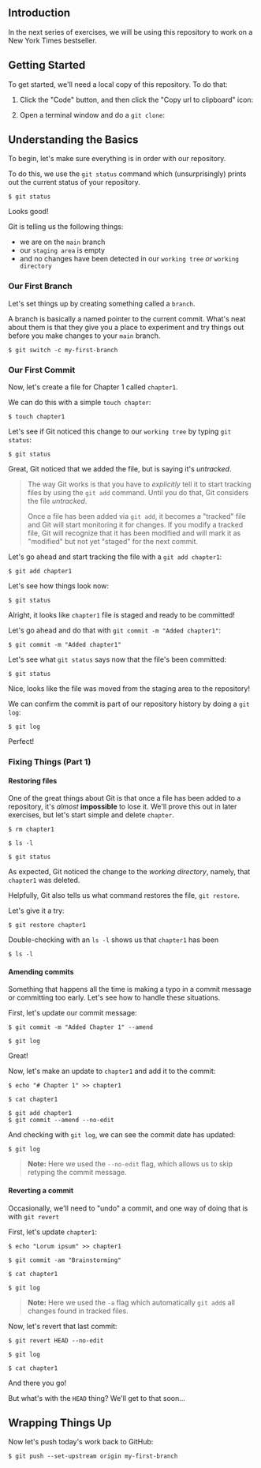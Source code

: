 <!--
  <<< Author notes: Step 1 >>>
  Choose 3-5 steps for your course.
  The first step is always the hardest, so pick something easy!
  Link to docs.github.com for further explanations.
  Encourage users to open new tabs for steps!
-->

## Introduction

In the next series of exercises, we will be using this repository to work on a New York Times bestseller.

## Getting Started

To get started, we'll need a local copy of this repository.  To do that:

1. Click the "Code" button, and then click the "Copy url to clipboard" icon:

<!-- ![](/images/image-9.png) -->

2. Open a terminal window and do a `git clone`:

<!-- ![](/images/image-10.png) -->

## Understanding the Basics

To begin, let's make sure everything is in order with our repository.

To do this, we use the `git status` command which (unsurprisingly) prints out the current status of your repository.

```shellSession
$ git status
```

Looks good!

Git is telling us the following things:
- we are on the `main` branch
- our `staging area` is empty
- and no changes have been detected in our `working tree` _or_ `working directory`

### Our First Branch

Let's set things up by creating something called a `branch`.

A branch is basically a named pointer to the current commit.  What's neat about them is that they give you a place to experiment and try things out before you make changes to your `main` branch.

```shellSession
$ git switch -c my-first-branch
```

### Our First Commit

Now, let's create a file for Chapter 1 called `chapter1`.

We can do this with a simple `touch chapter`:

```shellSession
$ touch chapter1
```

Let's see if Git noticed this change to our `working tree` by typing `git status`:

```shellSession
$ git status
```

Great, Git noticed that we added the file, but is saying it's _untracked_.

> The way Git works is that you have to _explicitly_ tell it to start tracking files by using the `git add` command.  Until you do that, Git considers the file _untracked_.
>
> Once a file has been added via `git add`, it becomes a "tracked" file and Git will start monitoring it for changes. If you modify a tracked file, Git will recognize that it has been modified and will mark it as "modified" but not yet "staged" for the next commit.

Let's go ahead and start tracking the file with a `git add chapter1`:

```shellSession
$ git add chapter1
```

Let's see how things look now:

```shellSession
$ git status
```

Alright, it looks like `chapter1` file is staged and ready to be committed!

Let's go ahead and do that with `git commit -m "Added chapter1"`:

```shellSession
$ git commit -m "Added chapter1"
```

Let's see what `git status` says now that the file's been committed:

```shellSession
$ git status
```

Nice, looks like the file was moved from the staging area to the repository!

We can confirm the commit is part of our repository history by doing a `git log`:

```shellSession
$ git log
```

Perfect!

### Fixing Things (Part 1)

#### Restoring files

One of the great things about Git is that once a file has been added to a repository, it's _almost_ **impossible** to lose it.  We'll prove this out in later exercises, but let's start simple and delete `chapter`.

```shellSession
$ rm chapter1

$ ls -l

$ git status
```

As expected, Git noticed the change to the _working directory_, namely, that `chapter1` was deleted.

Helpfully, Git also tells us what command restores the file, `git restore`.

Let's give it a try:

```shellSession
$ git restore chapter1
```

Double-checking with an `ls -l` shows us that `chapter1` has been

```shellSession
$ ls -l
```

#### Amending commits

Something that happens all the time is making a typo in a commit message or committing too early.  Let's see how to handle these situations.

First, let's update our commit message:

```shellSession
$ git commit -m "Added Chapter 1" --amend

$ git log
```

Great!

Now, let's make an update to `chapter1` and add it to the commit:

```shellSession
$ echo "# Chapter 1" >> chapter1

$ cat chapter1

$ git add chapter1
$ git commit --amend --no-edit
```

And checking with `git log`, we can see the commit date has updated:

```shellSession
$ git log
```

> **Note:** Here we used the `--no-edit` flag, which allows us to skip retyping the commit message.

#### Reverting a commit

Occasionally, we'll need to "undo" a commit, and one way of doing that is with `git revert`

First, let's update `chapter1`:

```shellSession
$ echo "Lorum ipsum" >> chapter1

$ git commit -am "Brainstorming"

$ cat chapter1

$ git log
```

> **Note:** Here we used the `-a` flag which automatically `git add`s all changes found in tracked files.

Now, let's revert that last commit:

```shellSession
$ git revert HEAD --no-edit
```

```shellSession
$ git log
```

```shellSession
$ cat chapter1
```

And there you go!

But what's with the `HEAD` thing?  We'll get to that soon...

## Wrapping Things Up


Now let's push today's work back to GitHub:

```shellSession
$ git push --set-upstream origin my-first-branch
```
